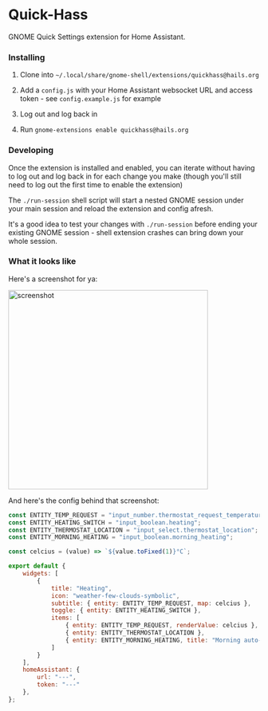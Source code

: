 # Quick-Hass

GNOME Quick Settings extension for Home Assistant.

### Installing

1. Clone into `~/.local/share/gnome-shell/extensions/quickhass@hails.org`

2. Add a `config.js` with your Home Assistant websocket URL and access token - see `config.example.js` for example

3. Log out and log back in

4. Run `gnome-extensions enable quickhass@hails.org`

### Developing

Once the extension is installed and enabled, you can iterate without having to log out and log back in for each change you make (though you'll still need to log out the first time to enable the extension)

The `./run-session` shell script will start a nested GNOME session under your main session and reload the extension and config afresh.

It's a good idea to test your changes with `./run-session` before ending your existing GNOME session - shell extension crashes can bring down your whole session.

### What it looks like

Here's a screenshot for ya:

<img src="https://github.com/haileys/quick-hass/assets/179065/72a228b7-4127-42e0-a1f9-cad511d7f5ba" alt="screenshot" width="400">

And here's the config behind that screenshot:

```javascript
const ENTITY_TEMP_REQUEST = "input_number.thermostat_request_temperature";
const ENTITY_HEATING_SWITCH = "input_boolean.heating";
const ENTITY_THERMOSTAT_LOCATION = "input_select.thermostat_location";
const ENTITY_MORNING_HEATING = "input_boolean.morning_heating";

const celcius = (value) => `${value.toFixed(1)}°C`;

export default {
    widgets: [
        {
            title: "Heating",
            icon: "weather-few-clouds-symbolic",
            subtitle: { entity: ENTITY_TEMP_REQUEST, map: celcius },
            toggle: { entity: ENTITY_HEATING_SWITCH },
            items: [
                { entity: ENTITY_TEMP_REQUEST, renderValue: celcius },
                { entity: ENTITY_THERMOSTAT_LOCATION },
                { entity: ENTITY_MORNING_HEATING, title: "Morning auto-run" },
            ]
        }
    ],
    homeAssistant: {
        url: "---",
        token: "---"
    },
};
```
